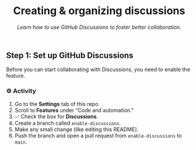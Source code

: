 <header>

<!--
  <<< Author notes: Course header >>>
  Update the course title and description.
-->

# Creating & organizing discussions  

_Learn how to use GitHub Discussions to foster better collaboration._

</header>

<!--
  <<< Author notes: Step 5 >>>
  Start this step by acknowledging the previous step.
  Define terms and link to docs.github.com.
-->

## Step 1: Set up GitHub Discussions

Before you can start collaborating with Discussions, you need to enable the feature.

### :gear: Activity

1. Go to the **Settings** tab of this repo.
2. Scroll to **Features** under “Code and automation.”
3. ✅ Check the box for **Discussions**.
4. Create a branch called `enable-discussions`.
5. Make any small change (like editing this README).
6. Push the branch and open a pull request from `enable-discussions` to `main`.
